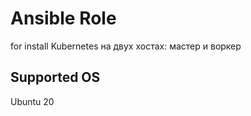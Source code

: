 # Ansible Role 
 
for install Kubernetes на двух хостах: мастер и воркер

## Supported OS

Ubuntu 20
